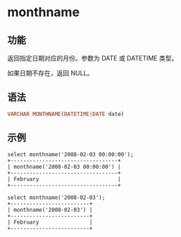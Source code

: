 # monthname

## 功能

返回指定日期对应的月份。参数为 DATE 或 DATETIME 类型。

如果日期不存在，返回 NULL。

## 语法

```Haskell
VARCHAR MONTHNAME(DATETIME|DATE date)
```

## 示例

```Plain Text
select monthname('2008-02-03 00:00:00');
+----------------------------------+
| monthname('2008-02-03 00:00:00') |
+----------------------------------+
| February                         |
+----------------------------------+

select monthname('2008-02-03');
+-------------------------+
| monthname('2008-02-03') |
+-------------------------+
| February                |
+-------------------------+

```
